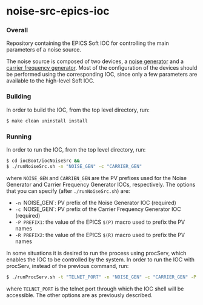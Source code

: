 # noise-src-epics-ioc

### Overall

Repository containing the EPICS Soft IOC for controlling the main
parameters of a noise source.

The noise source is composed of two devices, a
[noise generator](https://github.com/lnls-dig/agilent33521a-epics-ioc)
and a [carrier frequency generator](https://github.com/lnls-dig/valon5009-epics-ioc).
Most of the configuration of the devices should be performed
using the corresponding IOC, since only a few parameters are
available to the high-level Soft IOC.

### Building

In order to build the IOC, from the top level directory, run:

```sh
$ make clean uninstall install
```
### Running

In order to run the IOC, from the top level directory, run:

```sh
$ cd iocBoot/iocNoiseSrc &&
$ ./runNoiseSrc.sh -n "NOISE_GEN" -c "CARRIER_GEN"
```

where `NOISE_GEN` and `CARRIEN_GEN` are the PV prefixes used for
the Noise Generator and Carrier Frequency Generator IOCs, respectively.
The options that you can specify (after `./runNoiseSrc.sh`) are:

- `-n `NOISE\_GEN`: PV prefix of the Noise Generator IOC (required)
- `-c `NOISE\_GEN`: PV prefix of the Carrier Frequency Generator IOC (required)
- `-P PREFIX1`: the value of the EPICS `$(P)` macro used to prefix the PV names
- `-R PREFIX2`: the value of the EPICS `$(R)` macro used to prefix the PV names

In some situations it is desired to run the process using procServ,
which enables the IOC to be controlled by the system. In order to
run the IOC with procServ, instead of the previous command, run:

```sh
$ ./runProcServ.sh -t "TELNET_PORT" -n "NOISE_GEN" -c "CARRIER_GEN" -P "PREFIX1" -R "PREFIX2"
```

where `TELNET_PORT` is the telnet port through which the IOC shell
will be accessible. The other options are as previously described.
